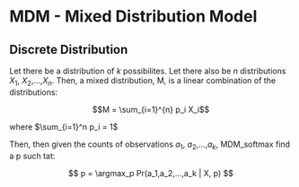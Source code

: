 # MDM - Mixed Distribution Model

## Discrete Distribution

Let there be a distribution of $k$ possibilites. Let there also be $n$ distributions $X_1$, $X_2$,...,$X_n$. Then, a mixed distribution, M, is a linear combination of the distributions:

$$M = \sum_{i=1}^{n} p_i X_i$$

where $\sum_{i=1}^n p_i = 1$

Then, then given the counts of observations $a_1$, $a_2$,...,$a_k$, MDM_softmax find a p such tat:

$$ p = \argmax_p Pr(a_1,a_2,...,a_k | X, p) $$ 
